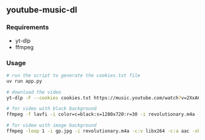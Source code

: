 ## youtube-music-dl

### Requirements

- yt-dlp
- ffmpeg

### Usage

```bash
# run the script to generate the cookies.txt file
uv run app.py

# download the video
yt-dlp -F --cookies cookies.txt https://music.youtube.com/watch?v=2XxA6YNBG7I

# for video with black background
ffmpeg -f lavfi -i color=c=black:s=1280x720:r=30 -i revolutionary.m4a -c:v libx264 -c:a aac -shortest output.mp4

# for video with image background
ffmpeg -loop 1 -i gp.jpg -i revolutionary.m4a -c:v libx264 -c:a aac -shortest revolutionary.mp4
```

